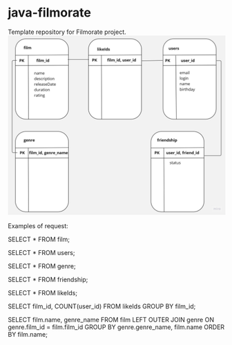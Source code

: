 # java-filmorate
Template repository for Filmorate project.
![Screenshot of a scheme filmorate.](https://raw.githubusercontent.com/Ksenni888/java-filmorate/main/scheme-filmorate.jpg)

Examples of request:

SELECT *
FROM film;

SELECT *
FROM users;

SELECT *
FROM genre;

SELECT *
FROM friendship;

SELECT *
FROM likeIds;

SELECT 
film_id,
COUNT(user_id)
FROM likeIds
GROUP BY film_id;

SELECT 
film.name,
genre_name
FROM film
LEFT OUTER JOIN genre ON genre.film_id = film.film_id
GROUP BY genre.genre_name, film.name
ORDER BY film.name;
